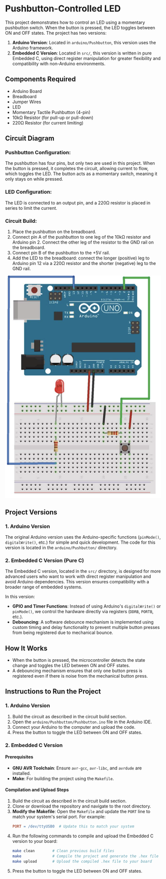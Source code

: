 # Pushbutton-Controlled LED

This project demonstrates how to control an LED using a momentary pushbutton switch. When the button is pressed, the LED toggles between ON and OFF states. The project has two versions:
1. **Arduino Version**: Located in `arduino/Pushbutton`, this version uses the Arduino framework.
2. **Embedded C Version**: Located in `src/`, this version is written in pure Embedded C, using direct register manipulation for greater flexibility and compatibility with non-Arduino environments.

## Components Required

- Arduino Board
- Breadboard
- Jumper Wires
- LED
- Momentary Tactile Pushbutton (4-pin)
- 10kΩ Resistor (for pull-up or pull-down)
- 220Ω Resistor (for current limiting)

## Circuit Diagram

### Pushbutton Configuration:
The pushbutton has four pins, but only two are used in this project. When the button is pressed, it completes the circuit, allowing current to flow, which toggles the LED. The button acts as a momentary switch, meaning it only stays on while pressed.

### LED Configuration:
The LED is connected to an output pin, and a 220Ω resistor is placed in series to limit the current.

### Circuit Build:
1. Place the pushbutton on the breadboard.
2. Connect pin A of the pushbutton to one leg of the 10kΩ resistor and Arduino pin 2. Connect the other leg of the resistor to the GND rail on the breadboard.
3. Connect pin B of the pushbutton to the +5V rail.
4. Add the LED to the breadboard: connect the longer (positive) leg to Arduino pin 12 via a 220Ω resistor and the shorter (negative) leg to the GND rail.

![Circuit Setup](assets/setup.png)

## Project Versions

### 1. Arduino Version

The original Arduino version uses the Arduino-specific functions (`pinMode()`, `digitalWrite()`, etc.) for simple and quick development. The code for this version is located in the `arduino/Pushbutton/` directory.

### 2. Embedded C Version (Pure C)

The Embedded C version, located in the `src/` directory, is designed for more advanced users who want to work with direct register manipulation and avoid Arduino dependencies. This version ensures compatibility with a broader range of embedded systems.

In this version:
- **GPIO and Timer Functions**: Instead of using Arduino's `digitalWrite()` or `pinMode()`, we control the hardware directly via registers (`DDRB`, `PORTB`, etc.).
- **Debouncing**: A software debounce mechanism is implemented using custom timing and delay functionality to prevent multiple button presses from being registered due to mechanical bounce.

## How It Works

- When the button is pressed, the microcontroller detects the state change and toggles the LED between ON and OFF states.
- A debouncing mechanism ensures that only one button press is registered even if there is noise from the mechanical button press.

## Instructions to Run the Project

### 1. Arduino Version

1. Build the circuit as described in the circuit build section.
2. Open the `arduino/Pushbutton/Pushbutton.ino` file in the Arduino IDE.
3. Connect your Arduino to the computer and upload the code.
4. Press the button to toggle the LED between ON and OFF states.

### 2. Embedded C Version

#### Prerequisites
- **GNU AVR Toolchain**: Ensure `avr-gcc`, `avr-libc`, and `avrdude` are installed.
- **Make**: For building the project using the `Makefile`.

#### Compilation and Upload Steps

1. Build the circuit as described in the circuit build section.
2. Clone or download the repository and navigate to the root directory.
3. **Modify the Makefile**: Open the `Makefile` and update the `PORT` line to match your system's serial port. For example:
   ```makefile
   PORT = /dev/ttyUSB0  # Update this to match your system
   ```
4. Run the following commands to compile and upload the Embedded C version to your board:
   ```bash
   make clean        # Clean previous build files
   make              # Compile the project and generate the .hex file
   make upload       # Upload the compiled .hex file to your board
   ```
5. Press the button to toggle the LED between ON and OFF states.
